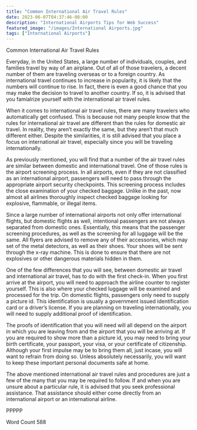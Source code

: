```yaml
---
title: "Common International Air Travel Rules"
date: 2023-06-07T04:37:46-08:00
description: "International Airports Tips for Web Success"
featured_image: "/images/International Airports.jpg"
tags: ["International Airports"]
---
```


Common International Air Travel Rules

Everyday, in the United States, a large number of individuals, couples, and families travel by way of an airplane.  Out of all of those travelers, a decent number of them are traveling overseas or to a foreign country. As international travel continues to increase in popularity, it is likely that the numbers will continue to rise. In fact, there is even a good chance that you may make the decision to travel to another country. If so, it is advised that you famialrize yourself with the international air travel rules.  

When it comes to international air travel rules, there are many travelers who automatically get confused.   This is because not many people know that the rules for international air travel are different than the rules for domestic air travel. In reality, they aren’t exactly the same, but they aren’t that much different either.  Despite the similarities, it is still advised that you place a focus on international air travel, especially since you will be traveling internationally.  

As previously mentioned, you will find that a number of the air travel rules are similar between domestic and international travel.  One of those rules is the airport screening process.  In all airports, even if they are not classified as an international airport, passengers will need to pass through the appropriate airport security checkpoints. This screening process includes the close examination of your checked baggage.  Unlike in the past, now almost all airlines thoroughly inspect checked baggage looking for explosive, flammable, or illegal items.

Since a large number of international airports not only offer international flights, but domestic flights as well, intentional passengers are not always separated from domestic ones. Essentially, this means that the passenger screening procedures, as well as the screening for all luggage will be the same.  All flyers are advised to remove any of their accessories, which may set of the metal detectors, as well as their shoes. Your shoes will be sent through the x-ray machine. This is done to ensure that there are not explosives or other dangerous materials hidden in them. 

One of the few differences that you will see, between domestic air travel and international air travel, has to do with the first check-in.  When you first arrive at the airport, you will need to approach the airline counter to register yourself.  This is also where your checked luggage will be examined and processed for the trip.  On domestic flights, passengers only need to supply a picture id. This identification is usually a government issued identification card or a driver’s license.  If you are planning on traveling internationally, you will need to supply additional proof of identification.

The proofs of identification that you will need will all depend on the airport in which you are leaving from and the airport that you will be arriving at.  If you are required to show more than a picture id, you may need to bring your birth certificate, your passport, your visa, or your certificate of citizenship.  Although your first impulse may be to bring them all, just incase, you will want to refrain from doing so. Unless absolutely necessarily, you will want to keep these important personal documents safe at home.

The above mentioned international air travel rules and procedures are just a few of the many that you may be required to follow.  If and when you are unsure about a particular rule, it is advised that you seek professional assistance. That assistance should either come directly from an international airport or an international airline.

PPPPP

Word Count 588 

